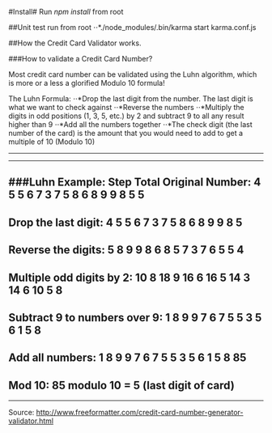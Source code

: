 #Install#
Run *npm install* from root

##Unit test run from root
⋅⋅*./node_modules/.bin/karma start karma.conf.js


##How the Credit Card Validator works.

###How to validate a Credit Card Number?

Most credit card number can be validated using the Luhn algorithm, which is more or a less a glorified Modulo 10 formula!

The Luhn Formula:
⋅⋅*Drop the last digit from the number. The last digit is what we want to check against
⋅⋅*Reverse the numbers
⋅⋅*Multiply the digits in odd positions (1, 3, 5, etc.) by 2 and subtract 9 to all any result higher than 9
⋅⋅*Add all the numbers together
⋅⋅*The check digit (the last number of the card) is the amount that you would need to add to get a multiple of 10 (Modulo 10)

---------
-----
###Luhn Example:
Step																	Total
Original Number:	4	5	5	6	7	3	7	5	8	6	8	9	9	8	5	5
-----
Drop the last digit:	4	5	5	6	7	3	7	5	8	6	8	9	9	8	5
-----
Reverse the digits:	5	8	9	9	8	6	8	5	7	3	7	6	5	5	4
-----
Multiple odd digits by 2:	10	8	18	9	16	6	16	5	14	3	14	6	10	5	8
-----
Subtract 9 to numbers over 9:	1	8	9	9	7	6	7	5	5	3	5	6	1	5	8		
-----
Add all numbers:	1	8	9	9	7	6	7	5	5	3	5	6	1	5	8		85
-----
Mod 10:	85 modulo 10 = 5 (last digit of card)
-----
---------
Source: http://www.freeformatter.com/credit-card-number-generator-validator.html
